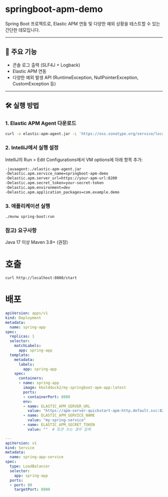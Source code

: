 # springboot-apm-demo

Spring Boot 프로젝트로, Elastic APM 연동 및 다양한 예외 상황을 테스트할 수 있는 간단한 데모입니다.

---

## 🚀 주요 기능

- 콘솔 로그 출력 (SLF4J + Logback)
- Elastic APM 연동
- 다양한 예외 발생 API (RuntimeException, NullPointerException, CustomException 등)

---

## 🛠️ 실행 방법

### 1. Elastic APM Agent 다운로드

```bash
curl -o elastic-apm-agent.jar -L 'https://oss.sonatype.org/service/local/artifact/maven/redirect?r=releases&g=co.elastic.apm&a=elastic-apm-agent&v=LATEST'
```

### 2. IntelliJ에서 실행 설정
IntelliJ의 Run > Edit Configurations에서 VM options에 아래 항목 추가:
```bash
-javaagent:./elastic-apm-agent.jar
-Delastic.apm.service_name=springboot-apm-demo
-Delastic.apm.server_url=https://your-apm-url:8200
-Delastic.apm.secret_token=your-secret-token
-Delastic.apm.environment=dev
-Delastic.apm.application_packages=com.example.demo
```
### 3. 애플리케이션 실행
```bash
./mvnw spring-boot:run
```

### 참고) 요구사항
Java 17 이상
Maven 3.8+ (권장)


# 호출
```bash
curl http://localhost:8080/start
```

# 배포
```yaml
apiVersion: apps/v1
kind: Deployment
metadata:
  name: spring-app
spec:
  replicas: 1
  selector:
    matchLabels:
      app: spring-app
  template:
    metadata:
      labels:
        app: spring-app
    spec:
      containers:
      - name: spring-app
        image: kkoldduck2/my-springboot-apm-app:latest
        ports:
        - containerPort: 8080
        env:
        - name: ELASTIC_APM_SERVER_URL
          value: "https://apm-server-quickstart-apm-http.default.svc:8200"
        - name: ELASTIC_APM_SERVICE_NAME
          value: "my-spring-service"
        - name: ELASTIC_APM_SECRET_TOKEN
          value: ""  # 토큰 쓰는 경우 입력

---
apiVersion: v1
kind: Service
metadata:
  name: spring-app-service
spec:
  type: LoadBalancer
  selector:
    app: spring-app
  ports:
  - port: 80
    targetPort: 8080
```


